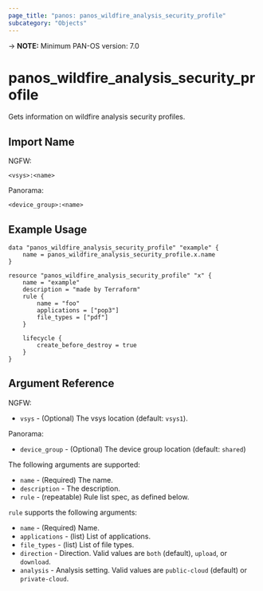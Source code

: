 ```yaml
---
page_title: "panos: panos_wildfire_analysis_security_profile"
subcategory: "Objects"
---
```


-> **NOTE:**  Minimum PAN-OS version: 7.0


# panos_wildfire_analysis_security_profile

Gets information on wildfire analysis security profiles.


## Import Name

NGFW:

```
<vsys>:<name>
```

Panorama:

```
<device_group>:<name>
```


## Example Usage

```hcl
data "panos_wildfire_analysis_security_profile" "example" {
    name = panos_wildfire_analysis_security_profile.x.name
}

resource "panos_wildfire_analysis_security_profile" "x" {
    name = "example"
    description = "made by Terraform"
    rule {
        name = "foo"
        applications = ["pop3"]
        file_types = ["pdf"]
    }

    lifecycle {
        create_before_destroy = true
    }
}
```


## Argument Reference

NGFW:

* `vsys` - (Optional) The vsys location (default: `vsys1`).

Panorama:

* `device_group` - (Optional) The device group location (default: `shared`)

The following arguments are supported:

* `name` - (Required) The name.
* `description` - The description.
* `rule` - (repeatable) Rule list spec, as defined below.

`rule` supports the following arguments:

* `name` - (Required) Name.
* `applications` - (list) List of applications.
* `file_types` - (list) List of file types.
* `direction` - Direction.  Valid values are `both` (default),
  `upload`, or `download`.
* `analysis` - Analysis setting.  Valid values are `public-cloud` (default)
  or `private-cloud`.
